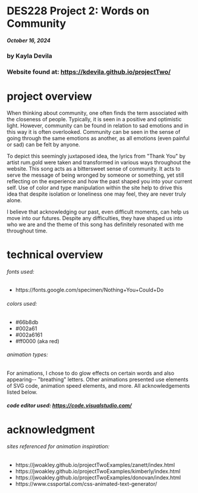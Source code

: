 # DES228 Project 2: Words on Community
##### October 16, 2024 ######
### by Kayla Devila ###
### Website found at: https://kdevila.github.io/projectTwo/ ###

# project overview
When thinking about community, one often finds the term associated with the closeness of people. Typically, it is seen in a positive and optimistic light. However, community can be found in relation to sad emotions and in this way it is often overlooked. Community can be seen in the sense of going through the same emotions as another, as all emotions (even painful or sad) can be felt by anyone. 

To depict this seemingly juxtaposed idea, the lyrics from "Thank You" by artist rum.gold were taken and transformed in various ways throughout the website. This song acts as a bittersweet sense of community. It acts to serve the message of being wronged by someone or something, yet still reflecting on the experience and how the past shaped you into your current self. Use of color and type manipulation within the site help to drive this idea that despite isolation or loneliness one may feel, they are never truly alone.

I believe that acknowledging our past, even difficult moments, can help us move into our futures. Despite any difficulties, they have shaped us into who we are and the theme of this song has definitely resonated with me throughout time.

# technical overview
###### fonts used: ######
<ul>
    <li>https://fonts.google.com/specimen/Nothing+You+Could+Do</li>
</ul>

###### colors used: ######
<ul>
    <li>#66b8db</li>
    <li>#002a61</li>
    <li>#002a6161</li>
    <li>#ff0000 (aka red)</li>

</ul>

###### animation types: ######
For animations, I chose to do glow effects on certain words and also appearing-- "breathing" letters.
Other animations presented use elements of SVG code, animation speed elements, and more. All acknowledgements listed below.

##### code editor used: https://code.visualstudio.com/ #####


# acknowledgment
###### sites referenced for animation inspiration: ######
<ul>
    <li>https://jwoakley.github.io/projectTwoExamples/zanett/index.html</li>
    <li>https://jwoakley.github.io/projectTwoExamples/kimberly/index.html</li>
    <li>https://jwoakley.github.io/projectTwoExamples/donovan/index.html</li>
    <li>https://www.cssportal.com/css-animated-text-generator/</li>
</ul>
 

